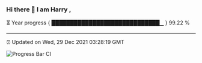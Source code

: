 ### Hi there 👋 I am Harry , 

⏳ Year progress { █████████████████████████████▁ } 99.22 %

---

⏰ Updated on Wed, 29 Dec 2021 03:28:19 GMT

![Progress Bar CI](https://github.com/duykhang68/duykhang68/workflows/Progress%20Bar%20CI/badge.svg)
